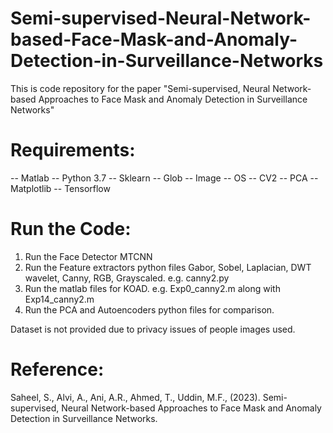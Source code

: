 # Semi-supervised-Neural-Network-based-Face-Mask-and-Anomaly-Detection-in-Surveillance-Networks
This is code repository for the paper "Semi-supervised, Neural Network-based Approaches to Face Mask and Anomaly Detection in Surveillance Networks"
# Requirements:
-- Matlab
-- Python 3.7
-- Sklearn 
-- Glob
-- Image
-- OS
-- CV2
-- PCA
-- Matplotlib
-- Tensorflow

# Run the Code:
1. Run the Face Detector MTCNN
2. Run the Feature extractors python files Gabor, Sobel, Laplacian, DWT wavelet, Canny, RGB, Grayscaled. e.g. canny2.py
3. Run the matlab files for KOAD. e.g. Exp0_canny2.m along with Exp14_canny2.m
4. Run the PCA and Autoencoders python files for comparison.

Dataset is not provided due to privacy issues of people images used.

# Reference:
Saheel, S., Alvi, A., Ani, A.R., Ahmed, T., Uddin, M.F., (2023). Semi-supervised, Neural Network-based Approaches to Face Mask and Anomaly Detection in Surveillance Networks. 
